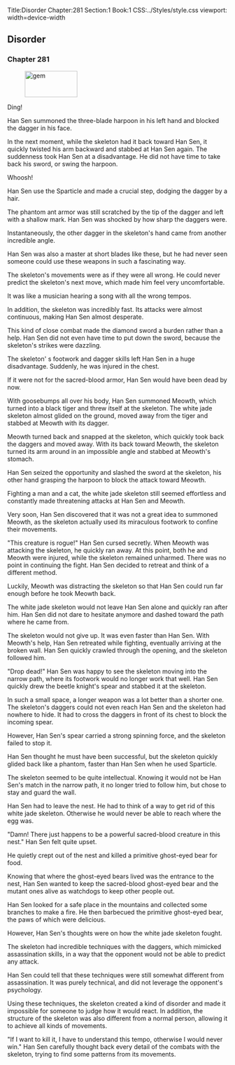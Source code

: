 Title:Disorder 
Chapter:281 
Section:1 
Book:1 
CSS:../Styles/style.css 
viewport: width=device-width
  
## Disorder
### Chapter 281 
<figure>
	<img src="../Images/gem.gif" alt="gem" id="gem" width="120" height="60" />
</figure>
  

  
  Ding!

Han Sen summoned the three-blade harpoon in his left hand and blocked the dagger in his face.

In the next moment, while the skeleton had it back toward Han Sen, it quickly twisted his arm backward and stabbed at Han Sen again. The suddenness took Han Sen at a disadvantage. He did not have time to take back his sword, or swing the harpoon.

Whoosh!

Han Sen use the Sparticle and made a crucial step, dodging the dagger by a hair.

The phantom ant armor was still scratched by the tip of the dagger and left with a shallow mark. Han Sen was shocked by how sharp the daggers were.

Instantaneously, the other dagger in the skeleton's hand came from another incredible angle.

Han Sen was also a master at short blades like these, but he had never seen someone could use these weapons in such a fascinating way.

The skeleton's movements were as if they were all wrong. He could never predict the skeleton's next move, which made him feel very uncomfortable.

It was like a musician hearing a song with all the wrong tempos.

In addition, the skeleton was incredibly fast. Its attacks were almost continuous, making Han Sen almost desperate.

This kind of close combat made the diamond sword a burden rather than a help. Han Sen did not even have time to put down the sword, because the skeleton's strikes were dazzling.

The skeleton' s footwork and dagger skills left Han Sen in a huge disadvantage. Suddenly, he was injured in the chest.

If it were not for the sacred-blood armor, Han Sen would have been dead by now.

With goosebumps all over his body, Han Sen summoned Meowth, which turned into a black tiger and threw itself at the skeleton. The white jade skeleton almost glided on the ground, moved away from the tiger and stabbed at Meowth with its dagger.

Meowth turned back and snapped at the skeleton, which quickly took back the daggers and moved away. With its back toward Meowth, the skeleton turned its arm around in an impossible angle and stabbed at Meowth's stomach.

Han Sen seized the opportunity and slashed the sword at the skeleton, his other hand grasping the harpoon to block the attack toward Meowth.

Fighting a man and a cat, the white jade skeleton still seemed effortless and constantly made threatening attacks at Han Sen and Meowth.

Very soon, Han Sen discovered that it was not a great idea to summoned Meowth, as the skeleton actually used its miraculous footwork to confine their movements.

"This creature is rogue!" Han Sen cursed secretly. When Meowth was attacking the skeleton, he quickly ran away. At this point, both he and Meowth were injured, while the skeleton remained unharmed. There was no point in continuing the fight. Han Sen decided to retreat and think of a different method.

Luckily, Meowth was distracting the skeleton so that Han Sen could run far enough before he took Meowth back.

The white jade skeleton would not leave Han Sen alone and quickly ran after him. Han Sen did not dare to hesitate anymore and dashed toward the path where he came from.

The skeleton would not give up. It was even faster than Han Sen. With Meowth's help, Han Sen retreated while fighting, eventually arriving at the broken wall. Han Sen quickly crawled through the opening, and the skeleton followed him.

"Drop dead!" Han Sen was happy to see the skeleton moving into the narrow path, where its footwork would no longer work that well. Han Sen quickly drew the beetle knight's spear and stabbed it at the skeleton.

In such a small space, a longer weapon was a lot better than a shorter one. The skeleton's daggers could not even reach Han Sen and the skeleton had nowhere to hide. It had to cross the daggers in front of its chest to block the incoming spear.

However, Han Sen's spear carried a strong spinning force, and the skeleton failed to stop it.

Han Sen thought he must have been successful, but the skeleton quickly glided back like a phantom, faster than Han Sen when he used Sparticle.

The skeleton seemed to be quite intellectual. Knowing it would not be Han Sen's match in the narrow path, it no longer tried to follow him, but chose to stay and guard the wall.

Han Sen had to leave the nest. He had to think of a way to get rid of this white jade skeleton. Otherwise he would never be able to reach where the egg was.

"Damn! There just happens to be a powerful sacred-blood creature in this nest." Han Sen felt quite upset.

He quietly crept out of the nest and killed a primitive ghost-eyed bear for food.

Knowing that where the ghost-eyed bears lived was the entrance to the nest, Han Sen wanted to keep the sacred-blood ghost-eyed bear and the mutant ones alive as watchdogs to keep other people out.

Han Sen looked for a safe place in the mountains and collected some branches to make a fire. He then barbecued the primitive ghost-eyed bear, the paws of which were delicious.

However, Han Sen's thoughts were on how the white jade skeleton fought.

The skeleton had incredible techniques with the daggers, which mimicked assassination skills, in a way that the opponent would not be able to predict any attack.

Han Sen could tell that these techniques were still somewhat different from assassination. It was purely technical, and did not leverage the opponent's psychology.

Using these techniques, the skeleton created a kind of disorder and made it impossible for someone to judge how it would react. In addition, the structure of the skeleton was also different from a normal person, allowing it to achieve all kinds of movements.

"If I want to kill it, I have to understand this tempo, otherwise I would never win." Han Sen carefully thought back every detail of the combats with the skeleton, trying to find some patterns from its movements.
